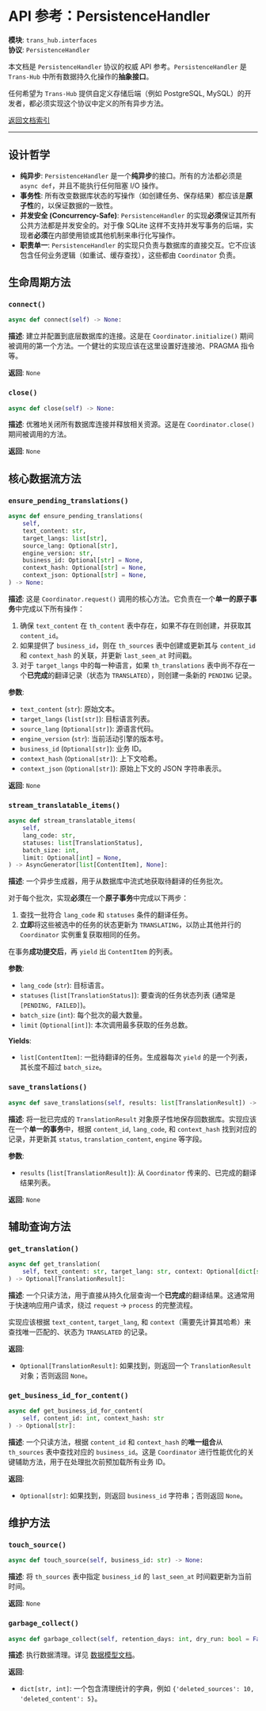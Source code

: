 # **API 参考：PersistenceHandler**

**模块**: `trans_hub.interfaces`  
**协议**: `PersistenceHandler`

本文档是 `PersistenceHandler` 协议的权威 API 参考。`PersistenceHandler` 是 `Trans-Hub` 中所有数据持久化操作的**抽象接口**。

任何希望为 `Trans-Hub` 提供自定义存储后端（例如 PostgreSQL, MySQL）的开发者，都必须实现这个协议中定义的所有异步方法。

[返回文档索引](../INDEX.md)

---

## **设计哲学**

- **纯异步**: `PersistenceHandler` 是一个**纯异步**的接口。所有的方法都必须是 `async def`，并且不能执行任何阻塞 I/O 操作。
- **事务性**: 所有改变数据库状态的写操作（如创建任务、保存结果）都应该是**原子性**的，以保证数据的一致性。
- **并发安全 (Concurrency-Safe)**: `PersistenceHandler` 的实现**必须**保证其所有公共方法都是并发安全的。对于像 SQLite 这样不支持并发写事务的后端，实现者**必须**在内部使用锁或其他机制来串行化写操作。
- **职责单一**: `PersistenceHandler` 的实现只负责与数据库的直接交互。它不应该包含任何业务逻辑（如重试、缓存查找），这些都由 `Coordinator` 负责。

## **生命周期方法**

### `connect()`

```python
async def connect(self) -> None:
```

**描述**:
建立并配置到底层数据库的连接。这是在 `Coordinator.initialize()` 期间被调用的第一个方法。一个健壮的实现应该在这里设置好连接池、PRAGMA 指令等。

**返回**:
`None`

### `close()`

```python
async def close(self) -> None:
```

**描述**:
优雅地关闭所有数据库连接并释放相关资源。这是在 `Coordinator.close()` 期间被调用的方法。

**返回**:
`None`

## **核心数据流方法**

### `ensure_pending_translations()`

```python
async def ensure_pending_translations(
    self,
    text_content: str,
    target_langs: list[str],
    source_lang: Optional[str],
    engine_version: str,
    business_id: Optional[str] = None,
    context_hash: Optional[str] = None,
    context_json: Optional[str] = None,
) -> None:
```

**描述**:
这是 `Coordinator.request()` 调用的核心方法。它负责在一个**单一的原子事务**中完成以下所有操作：

1.  确保 `text_content` 在 `th_content` 表中存在，如果不存在则创建，并获取其 `content_id`。
2.  如果提供了 `business_id`，则在 `th_sources` 表中创建或更新其与 `content_id` 和 `context_hash` 的关联，并更新 `last_seen_at` 时间戳。
3.  对于 `target_langs` 中的每一种语言，如果 `th_translations` 表中尚不存在一个**已完成**的翻译记录（状态为 `TRANSLATED`），则创建一条新的 `PENDING` 记录。

**参数**:

- `text_content` (`str`): 原始文本。
- `target_langs` (`list[str]`): 目标语言列表。
- `source_lang` (`Optional[str]`): 源语言代码。
- `engine_version` (`str`): 当前活动引擎的版本号。
- `business_id` (`Optional[str]`): 业务 ID。
- `context_hash` (`Optional[str]`): 上下文哈希。
- `context_json` (`Optional[str]`): 原始上下文的 JSON 字符串表示。

**返回**:
`None`

### `stream_translatable_items()`

```python
async def stream_translatable_items(
    self,
    lang_code: str,
    statuses: list[TranslationStatus],
    batch_size: int,
    limit: Optional[int] = None,
) -> AsyncGenerator[list[ContentItem], None]:
```

**描述**:
一个异步生成器，用于从数据库中流式地获取待翻译的任务批次。

对于每个批次，实现**必须**在一个**原子事务**中完成以下两步：

1.  查找一批符合 `lang_code` 和 `statuses` 条件的翻译任务。
2.  **立即**将这些被选中的任务的状态更新为 `TRANSLATING`，以防止其他并行的 `Coordinator` 实例重复获取相同的任务。

在事务**成功提交后**，再 `yield` 出 `ContentItem` 的列表。

**参数**:

- `lang_code` (`str`): 目标语言。
- `statuses` (`list[TranslationStatus]`): 要查询的任务状态列表 (通常是 `[PENDING, FAILED]`)。
- `batch_size` (`int`): 每个批次的最大数量。
- `limit` (`Optional[int]`): 本次调用最多获取的任务总数。

**Yields**:

- `list[ContentItem]`: 一批待翻译的任务。生成器每次 `yield` 的是一个列表，其长度不超过 `batch_size`。

### `save_translations()`

```python
async def save_translations(self, results: list[TranslationResult]) -> None:
```

**描述**:
将一批已完成的 `TranslationResult` 对象原子性地保存回数据库。实现应该在一个**单一的事务**中，根据 `content_id`, `lang_code`, 和 `context_hash` 找到对应的记录，并更新其 `status`, `translation_content`, `engine` 等字段。

**参数**:

- `results` (`list[TranslationResult]`): 从 `Coordinator` 传来的、已完成的翻译结果列表。

**返回**:
`None`

## **辅助查询方法**

### `get_translation()`

```python
async def get_translation(
    self, text_content: str, target_lang: str, context: Optional[dict[str, Any]] = None,
) -> Optional[TranslationResult]:
```

**描述**:
一个只读方法，用于直接从持久化层查询一个**已完成**的翻译结果。这通常用于快速响应用户请求，绕过 `request` -> `process` 的完整流程。

实现应该根据 `text_content`, `target_lang`, 和 `context`（需要先计算其哈希）来查找唯一匹配的、状态为 `TRANSLATED` 的记录。

**返回**:

- `Optional[TranslationResult]`: 如果找到，则返回一个 `TranslationResult` 对象；否则返回 `None`。

### `get_business_id_for_content()`

```python
async def get_business_id_for_content(
    self, content_id: int, context_hash: str
) -> Optional[str]:
```

**描述**:
一个只读方法，根据 `content_id` 和 `context_hash` 的**唯一组合**从 `th_sources` 表中查找对应的 `business_id`。这是 `Coordinator` 进行性能优化的关键辅助方法，用于在处理批次前预加载所有业务 ID。

**返回**:

- `Optional[str]`: 如果找到，则返回 `business_id` 字符串；否则返回 `None`。

## **维护方法**

### `touch_source()`

```python
async def touch_source(self, business_id: str) -> None:
```

**描述**:
将 `th_sources` 表中指定 `business_id` 的 `last_seen_at` 时间戳更新为当前时间。

**返回**:
`None`

### `garbage_collect()`

```python
async def garbage_collect(self, retention_days: int, dry_run: bool = False) -> dict[str, int]:
```

**描述**:
执行数据清理。详见 [数据模型文档](../architecture/02_data_model.md#3-垃圾回收-gc)。

**返回**:

- `dict[str, int]`: 一个包含清理统计的字典，例如 `{'deleted_sources': 10, 'deleted_content': 5}`。
